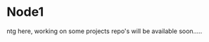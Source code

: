 # Node1
ntg here, working on some projects
repo's will be available soon.....
  
  
 
  
  
  
 
 
 
